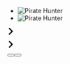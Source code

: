<div class="glide m-product-preview__glider jsProductImgGlide glide--slider glide--horizontal">
<div class="glide__track m-product-preview__glider-track" style="width: 864px; transition: all 200ms ease-in-out 0s; transform: translate3d(0px, 0px, 0px);">
<ul class="glide__slides">
<li class="glide__slide m-product-preview__glider-slide active" data-default="active" data-id="0" data-label="" style="width: 432px;">
<img alt="Pirate Hunter" class="mockup jsProductMainImage" src="https://res.cloudinary.com/teepublic/image/private/s--8Tgf1P5W--/c_crop,x_10,y_10/c_fit,h_1260/c_crop,g_north_west,h_1260,w_945,x_-28,y_0/co_rgb:ffffff,e_colorize,u_Misc:One Pixel Gray/c_scale,g_north_west,h_1260,w_945/fl_layer_apply,g_north_west,x_-28,y_0/bo_0px_solid_white/t_Resized Artwork/c_fit,g_north_west,h_1054,w_1054/co_ffffff,e_outline:53/co_ffffff,e_outline:inner_fill:53/co_bbbbbb,e_outline:3:1000/c_mpad,g_center,h_1260,w_1260/b_rgb:eeeeee/c_limit,f_auto,h_630,q_90,w_630/v1584360754/production/designs/8505069_0.jpg">
</li>
<li class="glide__slide m-product-preview__glider-slide" data-default="" data-id="1" data-label="" style="width: 432px;">
<img alt="Pirate Hunter" class="lifestyle jsProductMainImage" src="https://res.cloudinary.com/teepublic/image/private/s--4spganV---/c_crop,x_10,y_10/c_fit,h_1260/c_crop,g_north_west,h_1260,w_945,x_-28,y_0/co_rgb:ffffff,e_colorize,u_Misc:One Pixel Gray/c_scale,g_north_west,h_1260,w_945/fl_layer_apply,g_north_west,x_-28,y_0/bo_0px_solid_white/t_Resized Artwork/c_fit,g_north_west,h_1054,w_1054/co_ffffff,e_outline:53/co_ffffff,e_outline:inner_fill:53/co_bbbbbb,e_outline:3:1000/c_lpad,g_center,h_327,w_327/g_north_west,l_upload:v1490882115:production:blanks:dwvfshnuawffombl173b,x_-470,y_-464/b_rgb:f2e7e8/c_limit,f_auto,h_630,q_90,w_630/v1584360754/production/designs/8505069_0.jpg">
</li>
</ul>
</div>
<div class="glide__arrows">
<a aria-label="Next Image" data-glide-dir=">" tabindex="0" href="javascript:void(0)" class="link glide__arrow m-product-preview__glider-ctrl next link--1">
<span class="teepublicon teepublicon--grey-dark teepublicon-background--transparent"><svg xmlns="http://www.w3.org/2000/svg" viewBox="0 0 50 50" width="16" height="16" focusable="false" aria-hidden="true"><path d="M10.032 6.295 28.742 25l-18.71 18.705a1.058 1.058 0 0 0 0 1.496l4.49 4.49a1.059 1.059 0 0 0 1.497 0l23.949-23.943a1.058 1.058 0 0 0 0-1.496l-4.49-4.49-.002-.001L16.019.31a1.058 1.058 0 0 0-1.496 0l-4.49 4.489a1.058 1.058 0 0 0 0 1.496Z"></path></svg></span>

</a><a aria-label="Previous Image" data-glide-dir="<" tabindex="0" href="javascript:void(0)" class="link glide__arrow m-product-preview__glider-ctrl prev link--1 disabled">
<span class="teepublicon teepublicon--grey-dark teepublicon-background--transparent"><svg xmlns="http://www.w3.org/2000/svg" viewBox="0 0 50 50" width="16" height="16" focusable="false" aria-hidden="true"><path d="M10.032 6.295 28.742 25l-18.71 18.705a1.058 1.058 0 0 0 0 1.496l4.49 4.49a1.059 1.059 0 0 0 1.497 0l23.949-23.943a1.058 1.058 0 0 0 0-1.496l-4.49-4.49-.002-.001L16.019.31a1.058 1.058 0 0 0-1.496 0l-4.49 4.489a1.058 1.058 0 0 0 0 1.496Z"></path></svg></span>

</a></div>
<div class="glide__bullets m-product-preview__glider-bullets"><button class="glide__bullet active" data-glide-dir="=1"></button><button class="glide__bullet" data-glide-dir="=2"></button></div>
</div>
